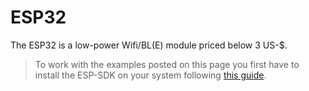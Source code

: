 # ESP32

The ESP32 is a low-power Wifi/BL(E) module priced below 3 US-$.

> To work with the examples posted on this page you first have to install the ESP-SDK on your system following [this guide](https://esp-idf.readthedocs.io/).
